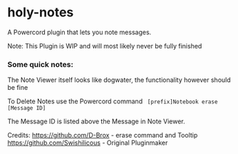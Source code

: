 # holy-notes
 A Powercord plugin that lets you note messages.

Note: This Plugin is WIP and will most likely never be fully finished

### Some quick notes:
The Note Viewer itself looks like dogwater, the functionality however should be fine


To Delete Notes use the Powercord command 
``` [prefix]Notebook erase [Message ID]```

The Message ID is listed above the Message in Note Viewer.

Credits:
	https://github.com/D-Brox 	- erase command and Tooltip
	https://github.com/Swishilicous - Original Pluginmaker
